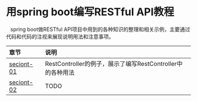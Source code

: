 # 用spring boot编写RESTful API教程

    spring boot做RESTful API项目中用到的各种知识的整理和相关示例，主要通过代码和代码的注视来展现说明用法和注意事项。

章节 | 说明 |
|:------------ |:--------------- |
|[seciont-01](./section-01) | RestController的例子，展示了编写RestController中的各种用法  |
|[seciont-02](./section-02) | TODO  |



